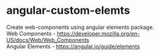 # angular-custom-elemts
Create web-components using angular elements package.</br>
Web Components - https://developer.mozilla.org/en-US/docs/Web/Web_Components</br>
Angular Elements - https://angular.io/guide/elements
